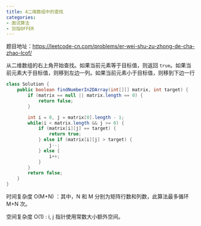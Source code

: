 ```yaml
---
title: 4二维数组中的查找
categories:
- 面试算法
- 剑指OFFER
---
```


题目地址：https://leetcode-cn.com/problems/er-wei-shu-zu-zhong-de-cha-zhao-lcof/

从二维数组的右上角开始查找。如果当前元素等于目标值，则返回 `true`。如果当前元素大于目标值，则移到左边一列。如果当前元素小于目标值，则移到下边一行

```java
class Solution {
    public boolean findNumberIn2DArray(int[][] matrix, int target) {
        if (matrix == null || matrix.length == 0) {
            return false;
        }

        int i = 0, j = matrix[0].length - 1;
        while(i < matrix.length && j >= 0) {
            if (matrix[i][j] == target) {
                return true;
            } else if (matrix[i][j] > target) {
                j--;
            } else {
                i++;
            }
        }
        return false;
    }
}
```

时间复杂度 O(M+N) ：其中，N 和 M 分别为矩阵行数和列数，此算法最多循环 M+N 次。

空间复杂度 O(1) : i, j 指针使用常数大小额外空间。